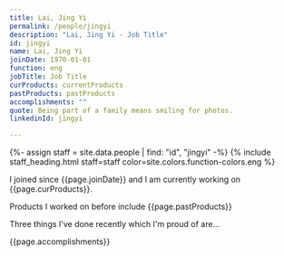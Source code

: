 ```yaml
---
title: Lai, Jing Yi
permalink: /people/jingyi
description: "Lai, Jing Yi - Job Title"
id: jingyi
name: Lai, Jing Yi
joinDate: 1970-01-01
function: eng
jobTitle: Job Title
curProducts: currentProducts
pastProducts: pastProducts
accomplishments: ""
quote: Being part of a family means smiling for photos.
linkedinId: jingyi

---
```


{%- assign staff = site.data.people | find: "id", "jingyi" -%}
{% include staff_heading.html staff=staff color=site.colors.function-colors.eng %}

<p>I joined since {{page.joinDate}} and I am currently working on {{page.curProducts}}.</p>

<p>Products I worked on before include {{page.pastProducts}}</p>

<p>Three things I've done recently which I'm proud of are...</p>
{{page.accomplishments}}
